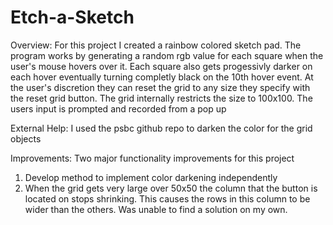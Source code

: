 # Etch-a-Sketch


Overview:
For this project I created a rainbow colored sketch pad. The program works by generating a random rgb value for each square when the user's mouse hovers over it. Each square also gets progessivly darker on each hover eventually turning completly black on the 10th hover event. At the user's discretion they can reset the grid to any size they specify with the reset grid button. The grid internally restricts the size to 100x100. The users input is prompted and recorded from a pop up  

External Help:
I used the psbc github repo to darken the color for the grid objects

Improvements:
Two major functionality improvements for this project
1. Develop method to implement color darkening independently 
2. When the grid gets very large over 50x50 the column that the button is located on stops shrinking. This causes the rows in this column to be wider than the others. Was unable to find a solution on my own. 
